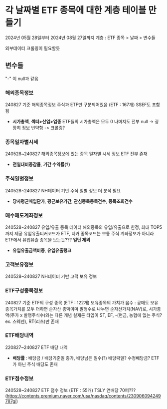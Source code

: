 # 각 날짜별 ETF 종목에 대한 계층 테이블 만들기
2024년 05월 28일부터 2024년 08월 27일까지
계층 : ETF 종목 > 날짜 > 변수들

외부데이터 크롤링이 필요할듯
## 변수들
"-" 이 null과 같음
### 해외종목정보
240827 기준 해외종목정보
주식과 ETF만 구분되어있음 (ETF : 167개)
SSEF도 포함됨
- **시가총액**, **섹터>산업>업종**
ETF들의 시가총액은 모두 0
나머지도 전부 null -> 굉장히 정보 빈약함 -> 크롤링?
### 종목일자별시세
240528~240827 해외종목정보에 있는 종목 일자별 시세 정보
ETF 전부 존재
- **전일대비증감율**, **기간 수익률(?)**
### 주식일별정보
240528~240827 NH데이터 기반 주식 일별 정보
더 분석 필요
- **당사평균매입단가**, **평균보유기간**, **관심종목등록건수**, **종목조회건수**
### 매수매도계좌정보
240528~240827 유입/유출 종목 데이터
해외종목의 유입/유출으로 한정, 최대 TOP5까지 제공
유입유출티커코드가 ETF, 티커 종목코드는 보통 주식
계좌정보가 아니라 ETF에서 유입유출 종목을 보는듯???
**일단 제외**
- **유입유출금액비중**, **유입유출랭크**

### 고객보유정보
240528~240827 NH데이터 기반 고객 보유 정보
### ETF구성종목정보
240827 기준 ETF의 구성 종목 (ETF : 122개)
보유종목의 가치가 음수 : 공매도
보유종목가치를 모두 더하면 순자산 총액이며 발행수로 나누면 순자산가치(NAV)로, 시가총액(주가 x 발행주식수)와는 다른 개념
실재론 타입이 ST, EF, -(현금, 농협에 없는 주식? ex. 스웨덴), RT(리츠)만 존재

### ETF배당내역
220827~240827 ETF 배당 내역
- **배당률** : 배당금 / 배당기준일 종가, 배당남은 일수(?)
  배당락일? 수정배당금?
  ETF가 아닌 주식 배당도 존재
### ETF점수정보
240528~240827 ETF 점수 정보 (ETF : 55개)
TSLY 연배당 70퍼??? (https://contents.premium.naver.com/usa/nasdaq/contents/230906094249787gi)
